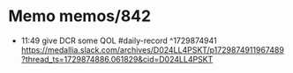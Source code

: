 # Memo memos/842
- 11:49 give DCR some QOL #daily-record ^1729874941
https://medallia.slack.com/archives/D024LL4PSKT/p1729874911967489?thread_ts=1729874886.061829&cid=D024LL4PSKT